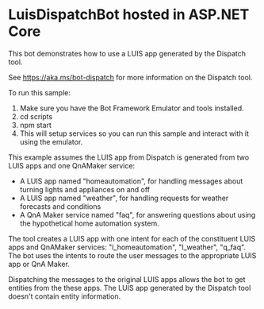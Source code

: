 ﻿# LuisDispatchBot hosted in ASP.NET Core

This bot demonstrates how to use a LUIS app generated by the Dispatch tool. 

See https://aka.ms/bot-dispatch for more information on the Dispatch tool.

To run this sample:
1) Make sure you have the Bot Framework Emulator and tools installed.
2) cd scripts
3) npm start
4) This will setup services so you can run this sample and interact with it using the emulator.

This example assumes the LUIS app from Dispatch is generated from two LUIS apps and one QnAMaker service:
 * A LUIS app named "homeautomation", for handling messages about turning lights and appliances on and off
 * A LUIS app named "weather", for handling requests for weather forecasts and conditions
 * A QnA Maker service named "faq", for answering questions about using the hypothetical home automation system.

The tool creates a LUIS app with one intent for each of the constituent LUIS apps and QnAMaker services: 
"l_homeautomation", "l_weather", "q_faq".
The bot uses the intents to route the user messages to the appropriate LUIS app or QnA Maker.

Dispatching the messages to the original LUIS apps allows the bot to get entities from the these apps. 
The LUIS app generated by the Dispatch tool doesn't contain entity information.

